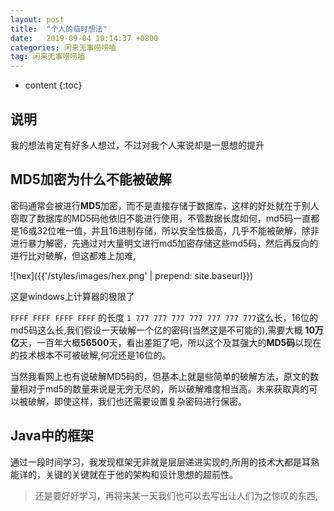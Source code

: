 ```yaml
---
layout: post
title:  "个人的临时想法"
date:   2019-09-04 10:14:37 +0800
categories: 闲来无事唠唠嗑
tag: 闲来无事唠唠嗑
---
```


* content
{:toc}

## 说明

我的想法肯定有好多人想过，不过对我个人来说却是一思想的提升

## MD5加密为什么不能被破解

密码通常会被进行**MD5**加密，而不是直接存储于数据库，这样的好处就在于别人窃取了数据库的MD5码他依旧不能进行使用，不管数据长度如何，md5码一直都是16或32位唯一值，并且16进制存储，所以安全性极高，几乎不能被破解，除非进行暴力解密，先通过对大量明文进行md5加密存储这些md5码，然后再反向的进行比对破解，但这都难上加难,

![hex]({{'/styles/images/hex.png' | prepend: site.baseurl}})

这是windows上计算器的极限了

`FFFF FFFF FFFF FFFF` 的长度 `1 777 777 777 777 777 777 777`这么长，16位的md5码这么长,我们假设一天破解一个亿的密码(当然这是不可能的),需要大概 **10万亿**天，一百年大概**56500**天，看出差距了吧，所以这个及其强大的**MD5码**以现在的技术根本不可被破解,何况还是16位的。

当然我看网上也有说破解MD5码的，但基本上就是些简单的破解方法，原文的数量相对于md5的数量来说是无穷无尽的，所以破解难度相当高。未来获取真的可以被破解，即使这样，我们也还需要设置复杂密码进行保密。

## Java中的框架

通过一段时间学习，我发现框架无非就是层层递进实现的,所用的技术大都是耳熟能详的，关键的关键就在于他的架构和设计思想的超前性。

> 还是要好好学习，再将来某一天我们也可以去写出让人们为之惊叹的东西,
